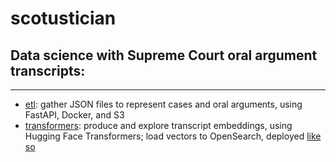 # scotustician
## Data science with Supreme Court oral argument transcripts:
***
* [etl](./etl): gather JSON files to represent cases and oral arguments, using FastAPI, Docker, and S3
* [transformers](./transformers): produce and explore transcript embeddings, using Hugging Face Transformers; load vectors to OpenSearch, deployed [like so](https://github.com/reedmarkham/scotustician-db)